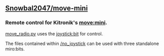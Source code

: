 ## [Snowbal2047/move-mini](https://github.com/Snowball2047/move-mini)
### Remote control for Kitronik's [move:mini](https://www.kitronik.co.uk/5624-move-mini-buggy-kit-excl-microbit.html).

[move_radio.py](https://github.com/Snowball2047/move-mini/blob/master/move_radio.py) uses the [joystick:bit](https://www.elecfreaks.com/estore/elecfreaks-joystick-bit-for-micro-bit.html) for control.

The files contained within [/no_joystick](https://github.com/Snowball2047/move-mini/tree/master/no_joystick) can be used with three standalone miro:bits.
